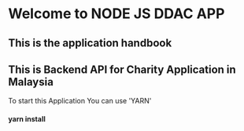 # Welcome to NODE JS DDAC APP

## This is the application handbook

## This is Backend API for Charity Application in Malaysia

To start this Application You can use 'YARN'

#### yarn install